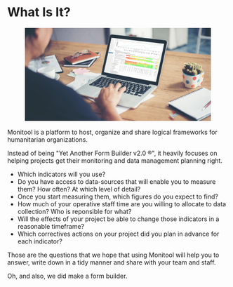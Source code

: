 # What Is It?

<figure><img src=".gitbook/assets/working-at-the-office-min-wide.png" alt=""><figcaption></figcaption></figure>

Monitool is a platform to host, organize and share logical frameworks for humanitarian organizations.

Instead of being "Yet Another Form Builder v2.0 ®", it heavily focuses on helping projects get their monitoring and data management planning right.

- Which indicators will you use?
- Do you have access to data-sources that will enable you to measure them? How often? At which level of detail?
- Once you start measuring them, which figures do you expect to find?
- How much of your operative staff time are you willing to allocate to data collection? Who is reponsible for what?
- Will the effects of your project be able to change those indicators in a reasonable timeframe?
- Which correctives actions on your project did you plan in advance for each indicator?

Those are the questions that we hope that using Monitool will help you to answer, write down in a tidy manner and share with your team and staff.

Oh, and also, we did make a form builder.
